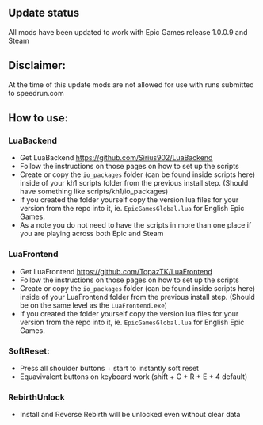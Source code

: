 ## Update status
All mods have been updated to work with Epic Games release 1.0.0.9 and Steam

## Disclaimer:
At the time of this update mods are not allowed for use with runs submitted to speedrun.com

## How to use:

### LuaBackend
- Get LuaBackend https://github.com/Sirius902/LuaBackend
- Follow the instructions on those pages on how to set up the scripts
- Create or copy the `io_packages` folder (can be found inside scripts here) inside of your kh1 scripts folder from the previous install step. (Should have something like scripts/kh1/io_packages)
- If you created the folder yourself copy the version lua files for your version from the repo into it, ie. `EpicGamesGlobal.lua` for English Epic Games.
- As a note you do not need to have the scripts in more than one place if you are playing across both Epic and Steam

### LuaFrontend
- Get LuaFrontend https://github.com/TopazTK/LuaFrontend
- Follow the instructions on those pages on how to set up the scripts
- Create or copy the `io_packages` folder (can be found inside scripts here) inside of your LuaFrontend folder from the previous install step. (Should be on the same level as the `LuaFrontend.exe`)
- If you created the folder yourself copy the version lua files for your version from the repo into it, ie. `EpicGamesGlobal.lua` for English Epic Games.

### SoftReset:
- Press all shoulder buttons + start to instantly soft reset
- Equavivalent buttons on keyboard work (shift + C + R + E + 4 default)

### RebirthUnlock
- Install and Reverse Rebirth will be unlocked even without clear data
